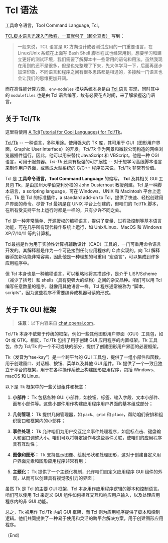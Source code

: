 # Tcl 语法

工具命令语言，Tool Command Language, Tcl。

[TCL脚本语言光速入门教程，一篇就够了（超全查表）](https://blog.csdn.net/TenYao_/article/details/129037513) 写到：

>
> 一般来说，TCL 语言是 IC 方向设计或者测试应用的一门重要语言，在 Linux/Unix 系统在上面写 Bash Shell 脚本程式也经常用到，想要学习和建立更好的测试环境，我们需要了解脚本中一些常用的语句和用法。虽然我现在用到的还不是很多，但是也先整理了下来，先大体学习一下，后面再逐步加深印象，不同语言和程序之间有很多思路都是相通的，多接触一门语言也会让我们的思维更加开阔。
>

而在高性能计算方面，`env-modules` 模块系统本身是由 [Tcl 语言](https://www.tcl-lang.org/) 实现，同时其中的 `modulefiles` 也是由 Tcl 语言编写，故有必要花点时间，来了解掌握这门语言。


## 关于 Tcl/Tk

这里将使用 [A Tcl(Tutorial for Cool Languages) for Tcl/Tk](https://bin-co.com/tcl/tutorial/)。

[Tcl/Tk](https://www.tcl-lang.org/) -- 一种语言，多种用途。使用强大的 TK 库，其可用于 GUI（图形用户界面，Graphic User Interface）的开发。*Tcl/Tk* 作为网景和微软公司构造的网络浏览器插件运行。因此，他可以用来替代 JavaScript 和 VBScript。他是一种 CGI 语言，可用于服务器。*Tcl-Tk* 还具有极强的可扩展性 -- 对于想学习高级脚本语言来制作用户界面，或集成大型系统的 C/C++ 程序员来说，Tcl/Tk 非常有价值。

Tcl 是 **工具命令语言，Tool Command Language** 的缩写。 **Tcl** 及其相关 GUI 工具包 **Tk**，是由加州大学伯克利分校的 John Ousterhout 教授创建。Tcl 是一种脚本语言，a scripting language，可在 Windows、UNIX 和 Macintosh 平台上运行。Tk 是 Tcl 的标准插件，a standard add-on to Tcl，提供了快速、轻松创建用户界面的命令。尽管 Tcl 最初是在 UNIX 平台上创建的，但咱们的 Tcl/Tk 脚本，在所有受支持平台上运行时都是一样的，只有少许不同之处。


Tcl 是一种非常简单、开源授权的编程语言，提供了变量、过程及控制等基本语言功能，可在几乎所有现代操作系统上运行，如 Unix/Linux、MacOS 和 Windows XP/7/10/11 等的计算机。


Tcl最初是作为用于实验性计算机辅助设计（CAD）工具的，一门可重用命令语言开发的。其解释器是作为一个可链接到任何应用程序的 C 库实现的。向 Tcl 解释器添加新功能非常容易，因此他是一种理想的可重用 “宏语言”，可以集成到许多应用程序中。


但 Tcl 本身也是一种编程语言，可以粗略地将其描述作，是介于 LISP/Scheme（减少了括号）和 shells（具有更强大的结构）之间的杂交品种。咱们可以用 Tcl 编写任意数量的程序，就像用其他语言一样。Tcl 程序通常被称为 “脚本，scripts”，因为这些程序不需要编译成机器可读的形式。


## 关于 Tk GUI 框架

> **注意**：以下内容来自 [chat.openai.com](https://chat.openai.com/)。

Tcl/Tk 本身不依赖于传统的框架，例如一些其他图形用户界面（GUI）工具包，如 Qt 或 GTK。相反，Tcl/Tk 包括了用于创建 GUI 应用程序的内置框架。Tk 工具包，作为 Tcl/Tk 的一个不可或缺的部分，提供了创建图形用户界面的必要框架。

Tk（发音为“tee-kay”）是一个跨平台的 GUI 工具包，提供了一组小部件和函数，用于创建窗口、对话框、按钮、菜单以及其他 GUI 组件。Tk 提供了一个一致且独立于平台的框架，用于在各种操作系统上构建图形应用程序，包括 Windows、macOS 和 Linux。

以下是 Tk 框架中的一些关键组件和概念：

1. **小部件：** Tk 包括各种 GUI 小部件，如按钮、标签、输入字段、文本小部件、画布小部件等。这些小部件用作构建应用程序用户界面的基本组成部分；

2. **几何管理：** Tk 提供几何管理器，如 `pack`、`grid` 和 `place`，帮助咱们安排和组织窗口和框架内的小部件；

3. **事件处理：** Tk 允许咱们为用户交互定义事件处理程序，如鼠标点击、键盘输入和窗口调整大小。咱们可以将特定操作与这些事件关联，使咱们的应用程序具有互动性；

4. **图像和图形：** Tk 支持显示图像、绘制形状和处理图形，这对于创建自定义用户界面元素和图形应用程序非常有用；

5. **主题化：** Tk 提供了一个主题化机制，允许咱们自定义应用程序 GUI 组件的外观，从而可以创建具有视觉吸引力的界面；

虽然 Tk 是 Tcl 的主要 GUI 框架，Tcl 本身用作应用程序逻辑的脚本和控制语言。咱们可以使用 Tcl 来定义 GUI 组件如何相互交互和响应用户输入，以及处理应用程序内的非 GUI 功能。

总之，Tk 被用作 Tcl/Tk 内的 GUI 框架，而 Tcl 则为应用程序提供了脚本和控制逻辑。他们共同提供了一种易于使用和灵活的跨平台解决方案，用于创建图形应用程序。


（End）


